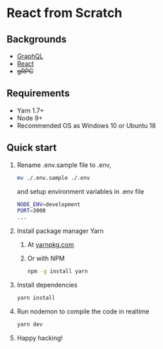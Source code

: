 # React from Scratch

## Backgrounds
* [GraphQL](https://graphql.org/learn/ "Introduction to GraphQL")
* [React](https://reactjs.org/tutorial/tutorial.html "Tutorial: Intro to React")
* ~~gRPC~~

## Requirements

* Yarn 1.7+
* Node 9+
* Recommended OS as Windows 10 or Ubuntu 18

## Quick start

1. Rename .env.sample file to .env, 

   ```bash
   mv ./.env.sample ./.env
   ```
   and setup environment variables in .env file
   ```bash
   NODE_ENV=development
   PORT=3000
   ...
   ```

2. Install package manager Yarn
   1. At [yarnpkg.com](https://yarnpkg.com, "Yarn")
   2. Or with NPM

      ```bash
      npm -g install yarn
      ```

3. Install dependencies

   ```bash
   yarn install
   ```

4. Run nodemon to compile the code in realtime

   ```bash
   yarn dev
   ```

5. Happy hacking!
